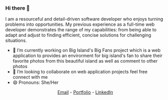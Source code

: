 ### Hi there 👋

<!--
**atusan/atusan** is a ✨ _special_ ✨ repository because its `README.md` (this file) appears on your GitHub profile.-->

I am a resourceful and detail-driven software developer who enjoys turning problems into opportunities. My previous experience as a full-time web developer demonstrates the range of my capabilities: from being able to adapt and adjust to finding efficient, concise solutions for challenging situations.

- 🔭 I’m currently working on Big Island's Big Fans project which is a web application to provides an envirorment for big island's fan to share their favorite photos from this beautiful island as well as comment to other photos 
- 👯 I’m looking to collaborate on web application projects feel free connect with me
- 😄 Pronouns: She/Her


<!-- ### Languages and Tools 🛠️ 
JavaScript, D3.js, Geo Mapping with Leaflet.js, React, Node.js, Express, SQL Databases (PostgreSQL, SQLAlchemy, MongoDB, Mongoose, ETL), Python, Django, PostgresSQL, VS Code, Git, GitHub, HTML, CSS, Bootstrap, Materialize, Semantic UI, Amazon Web Services (AWS), Azure, Social Media Mining,Heroku. -->

<div align="center">   
<a href="mailto:atnaseri@gmail.com">Email</a> -
<a href="https://atusan.github.io/portfolio/">Portfolio</a> - 
<a href="https://www.linkedin.com/in/atusa-naseri/">LinkedIn</a> 
</div>
